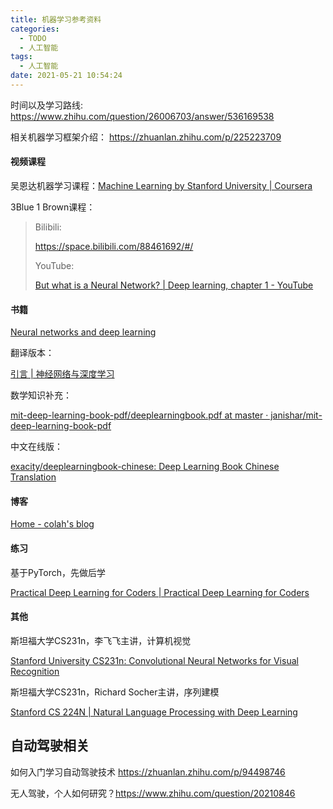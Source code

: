 ```yaml
---
title: 机器学习参考资料
categories:
  - TODO
  - 人工智能
tags:
  - 人工智能
date: 2021-05-21 10:54:24
---
```




时间以及学习路线:  https://www.zhihu.com/question/26006703/answer/536169538



相关机器学习框架介绍： https://zhuanlan.zhihu.com/p/225223709



#### 视频课程

吴恩达机器学习课程：[Machine Learning by Stanford University | Coursera](https://www.coursera.org/learn/machine-learning)

3Blue 1 Brown课程：

> Bilibili: 
>
> https://space.bilibili.com/88461692/#/
>
> YouTube:
>
> [But what is a Neural Network? | Deep learning, chapter 1 - YouTube](https://www.youtube.com/watch?v=aircAruvnKk&list=PLZHQObOWTQDNU6R1_67000Dx_ZCJB-3pi)

#### 书籍

[Neural networks and deep learning](http://neuralnetworksanddeeplearning.com/)

翻译版本：

[引言 | 神经网络与深度学习](https://tigerneil.gitbooks.io/neural-networks-and-deep-learning-zh/content/)

数学知识补充：

[mit-deep-learning-book-pdf/deeplearningbook.pdf at master · janishar/mit-deep-learning-book-pdf](https://github.com/janishar/mit-deep-learning-book-pdf/blob/master/complete-book-bookmarked-pdf/deeplearningbook.pdf)

中文在线版：

[exacity/deeplearningbook-chinese: Deep Learning Book Chinese Translation](https://github.com/exacity/deeplearningbook-chinese)

#### 博客

[Home - colah's blog](http://colah.github.io/)



#### 练习

基于PyTorch，先做后学

[Practical Deep Learning for Coders | Practical Deep Learning for Coders](https://course.fast.ai/)



#### 其他

斯坦福大学CS231n，李飞飞主讲，计算机视觉

[Stanford University CS231n: Convolutional Neural Networks for Visual Recognition](http://cs231n.stanford.edu/)

斯坦福大学CS231n，Richard Socher主讲，序列建模

[Stanford CS 224N | Natural Language Processing with Deep Learning](http://web.stanford.edu/class/cs224n/)





## 自动驾驶相关

如何入门学习自动驾驶技术 https://zhuanlan.zhihu.com/p/94498746

无人驾驶，个人如何研究？https://www.zhihu.com/question/20210846

